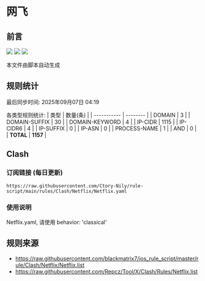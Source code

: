 # 网飞

## 前言
![](https://img.shields.io/badge/%E4%B8%8B%E8%BD%BD%E8%A7%84%E5%88%99-%E5%90%88%E5%B9%B6%E8%A7%84%E5%88%99-blue) ![](https://img.shields.io/badge/%E7%BB%9F%E8%AE%A1%E6%95%B0%E9%87%8F-green) ![](https://img.shields.io/badge/%E7%94%9F%E6%88%90%E8%AE%A2%E9%98%85-8A2BE2)

本文件由脚本自动生成

## 规则统计
最后同步时间: 2025年09月07日 04:19

各类型规则统计:
| 类型        | 数量(条) |
| ----------- | -------- |
| DOMAIN       | 3        | 
| DOMAIN-SUFFIX | 30       | 
| DOMAIN-KEYWORD | 4        | 
| IP-CIDR      | 1115     | 
| IP-CIDR6     | 4        | 
| IP-SUFFIX    | 0        | 
| IP-ASN       | 0        | 
| PROCESS-NAME | 1        | 
| AND          | 0        | 
| **TOTAL** | **1157** | 
## Clash

### 订阅链接 (每日更新)
```
https://raw.githubusercontent.com/Ctory-Nily/rule-script/main/rules/Clash/Netflix/Netflix.yaml
```

### 使用说明
Netflix.yaml, 请使用 behavior: 'classical'

## 规则来源
- https://raw.githubusercontent.com/blackmatrix7/ios_rule_script/master/rule/Clash/Netflix/Netflix.list 
- https://raw.githubusercontent.com/Repcz/Tool/X/Clash/Rules/Netflix.list 

